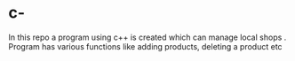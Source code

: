 # c-
In this repo a program using c++ is created which can manage local shops .
Program has various functions like adding products, deleting a product etc
